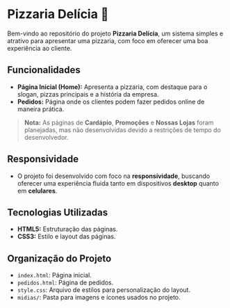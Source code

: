 # Pizzaria Delícia 🍕

Bem-vindo ao repositório do projeto **Pizzaria Delícia**, um sistema simples e atrativo para apresentar uma pizzaria, com foco em oferecer uma boa experiência ao cliente.

## Funcionalidades

- **Página Inicial (Home):** Apresenta a pizzaria, com destaque para o slogan, pizzas principais e a história da empresa.
- **Pedidos:** Página onde os clientes podem fazer pedidos online de maneira prática.

> **Nota:** As páginas de **Cardápio**, **Promoções** e **Nossas Lojas** foram planejadas, mas não desenvolvidas devido a restrições de tempo do desenvolvedor.

## Responsividade

- O projeto foi desenvolvido com foco na **responsividade**, buscando oferecer uma experiência fluida tanto em dispositivos **desktop** quanto em **celulares**.  

## Tecnologias Utilizadas

- **HTML5:** Estruturação das páginas.  
- **CSS3:** Estilo e layout das páginas. 

## Organização do Projeto

- `index.html`: Página inicial.  
- `pedidos.html`: Página de pedidos.  
- `style.css`: Arquivo de estilos para personalização do layout.  
- `midias/`: Pasta para imagens e ícones usados no projeto.  